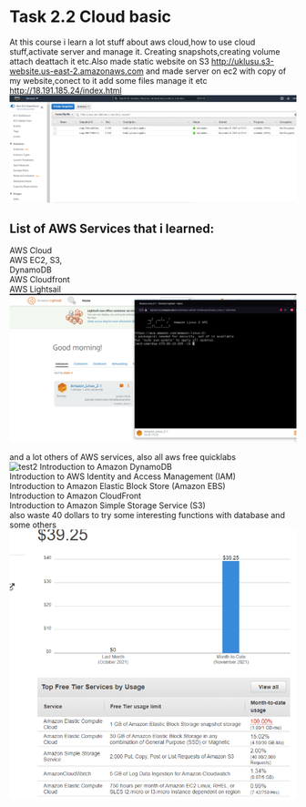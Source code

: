 # Task 2.2 Cloud basic

At this course i learn a lot stuff about aws cloud,how to use cloud stuff,activate server and manage it. Creating snapshots,creating volume attach deattach it etc.Also made static website on S3 http://uklusu.s3-website.us-east-2.amazonaws.com 
and made server on ec2 with copy of my website,conect to it add some files manage it etc
http://18.191.185.24/index.html
![test5](http://github.com/uklusu/DevOps_online_Lvov_2021Q4/blob/master/m2/task2.2/image/aws2.png?raw=true)

## List of AWS Services that i learned:
AWS Cloud   
AWS EC2, S3,   
DynamoDB   
AWS Cloudfront   
AWS Lightsail   
![test3](http://github.com/uklusu/DevOps_online_Lvov_2021Q4/blob/master/m2/task2.2/image/aws1.png?raw=true)

and a lot others of AWS services, also all aws free quicklabs   
![test2](http://github.com/uklusu/DevOps_online_Lvov_2021Q4/blob/master/m2/task2.2/image/aws5.png?raw=true)
Introduction to Amazon DynamoDB   
Introduction to AWS Identity and Access Management (IAM)   
Introduction to Amazon Elastic Block Store (Amazon EBS)   
Introduction to Amazon CloudFront   
Introduction to Amazon Simple Storage Service (S3)   
also waste 40 dollars to try some interesting functions with database and some others   
![test1](http://github.com/uklusu/DevOps_online_Lvov_2021Q4/blob/master/m2/task2.2/image/aws_6.png?raw=true)

